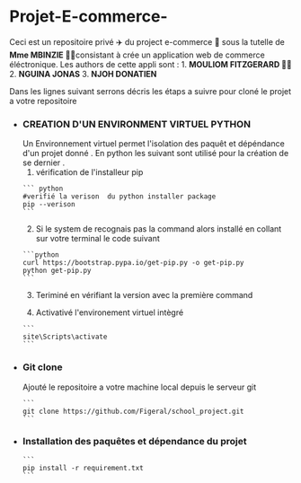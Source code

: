 # Projet-E-commerce-
Ceci est un repositoire privé ✈️ du project e-commerce 🏫 sous la tutelle de **Mme  MBINZIE 👱‍♀️**consistant à crée un application web de commerce éléctronique.
  Les authors de cette appli sont :
    1. **MOULIOM FITZGERARD 🧑‍🍳**
    2. **NGUINA JONAS**
    3. **NJOH DONATIEN**
    
Dans les lignes suivant serrons décris les étaps a suivre pour cloné le projet a votre repositoire 

+ ### CREATION D'UN ENVIRONMENT VIRTUEL PYTHON
  Un Environnement virtuel permet l'isolation des paquêt et dépéndance d'un projet donné . En python les suivant sont utilisé pour la création de se dernier .
   1. vérification de l'installeur pip
   ````
   ``` python
   #verifié la verison  du python installer package 
   pip --verison
   ```
   ````
   2. Si le system de recognais pas la command alors installé  en collant sur votre terminal le code suivant 
  ````
  ```python
  curl https://bootstrap.pypa.io/get-pip.py -o get-pip.py
  python get-pip.py
  ```
  ````
  3. Teriminé en vérifiant la version avec la première command 
 
  5. Activativé l'environement virtuel intègré
  ````
  ```
  site\Scripts\activate
  ```
  ````
+ ### Git clone
  Ajouté le repositoire a votre machine local depuis le serveur git
   ````
  ```
  git clone https://github.com/Figeral/school_project.git
  ```
  ````
+ ### Installation des paquêtes et dépendance du projet 
  ````
  ```
  pip install -r requirement.txt
  ```
  ````
